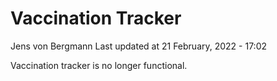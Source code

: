 Vaccination Tracker
================
Jens von Bergmann
Last updated at 21 February, 2022 - 17:02

Vaccination tracker is no longer functional.
